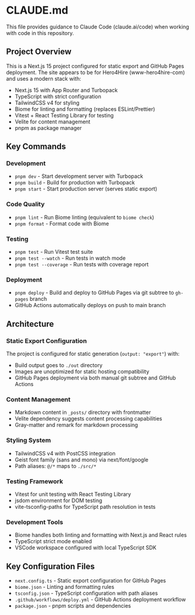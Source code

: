 # CLAUDE.md

This file provides guidance to Claude Code (claude.ai/code) when working with code in this repository.

## Project Overview

This is a Next.js 15 project configured for static export and GitHub Pages deployment. The site appears to be for Hero4Hire (www-hero4hire-com) and uses a modern stack with:
- Next.js 15 with App Router and Turbopack
- TypeScript with strict configuration
- TailwindCSS v4 for styling
- Biome for linting and formatting (replaces ESLint/Prettier)
- Vitest + React Testing Library for testing
- Velite for content management
- pnpm as package manager

## Key Commands

### Development
- `pnpm dev` - Start development server with Turbopack
- `pnpm build` - Build for production with Turbopack
- `pnpm start` - Start production server (serves static export)

### Code Quality
- `pnpm lint` - Run Biome linting (equivalent to `biome check`)
- `pnpm format` - Format code with Biome

### Testing
- `pnpm test` - Run Vitest test suite
- `pnpm test --watch` - Run tests in watch mode
- `pnpm test --coverage` - Run tests with coverage report

### Deployment
- `pnpm deploy` - Build and deploy to GitHub Pages via git subtree to `gh-pages` branch
- GitHub Actions automatically deploys on push to main branch

## Architecture

### Static Export Configuration
The project is configured for static generation (`output: "export"`) with:
- Build output goes to `./out` directory
- Images are unoptimized for static hosting compatibility
- GitHub Pages deployment via both manual git subtree and GitHub Actions

### Content Management
- Markdown content in `_posts/` directory with frontmatter
- Velite dependency suggests content processing capabilities
- Gray-matter and remark for markdown processing

### Styling System
- TailwindCSS v4 with PostCSS integration
- Geist font family (sans and mono) via next/font/google
- Path aliases: `@/*` maps to `./src/*`

### Testing Framework
- Vitest for unit testing with React Testing Library
- jsdom environment for DOM testing
- vite-tsconfig-paths for TypeScript path resolution in tests

### Development Tools
- Biome handles both linting and formatting with Next.js and React rules
- TypeScript strict mode enabled
- VSCode workspace configured with local TypeScript SDK

## Key Configuration Files

- `next.config.ts` - Static export configuration for GitHub Pages
- `biome.json` - Linting and formatting rules
- `tsconfig.json` - TypeScript configuration with path aliases
- `.github/workflows/deploy.yml` - GitHub Actions deployment workflow
- `package.json` - pnpm scripts and dependencies
